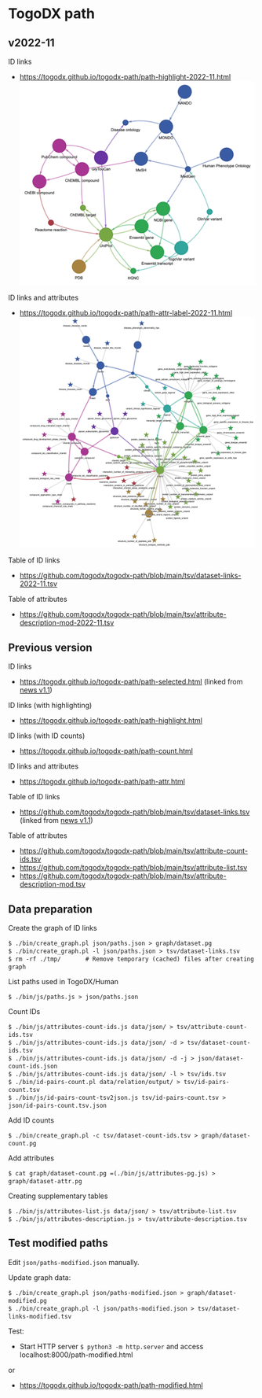 # TogoDX path

## v2022-11

ID links
* https://togodx.github.io/togodx-path/path-highlight-2022-11.html
![images/path-highlight-2022-11.png](https://raw.githubusercontent.com/togodx/togodx-path/main/images/path-highlight-2022-11.png)

ID links and  attributes
* https://togodx.github.io/togodx-path/path-attr-label-2022-11.html
![images/path-attr-label-2022-11.png](https://raw.githubusercontent.com/togodx/togodx-path/main/images/path-attr-label-2022-11.png)

Table of ID links
* https://github.com/togodx/togodx-path/blob/main/tsv/dataset-links-2022-11.tsv

Table of attributes
* https://github.com/togodx/togodx-path/blob/main/tsv/attribute-description-mod-2022-11.tsv

## Previous version

ID links
* https://togodx.github.io/togodx-path/path-selected.html (linked from [news v1.1](https://dbcls.rois.ac.jp/ja/2022/06/20/post1.html))

ID links (with highlighting)
* https://togodx.github.io/togodx-path/path-highlight.html

ID links (with ID counts)
* https://togodx.github.io/togodx-path/path-count.html

ID links and  attributes
* https://togodx.github.io/togodx-path/path-attr.html

Table of ID links
* https://github.com/togodx/togodx-path/blob/main/tsv/dataset-links.tsv (linked from [news v1.1](https://dbcls.rois.ac.jp/ja/2022/06/20/post1.html))

Table of attributes
* https://github.com/togodx/togodx-path/blob/main/tsv/attribute-count-ids.tsv
* https://github.com/togodx/togodx-path/blob/main/tsv/attribute-list.tsv
* https://github.com/togodx/togodx-path/blob/main/tsv/attribute-description-mod.tsv

## Data preparation

Create the graph of ID links
```
$ ./bin/create_graph.pl json/paths.json > graph/dataset.pg
$ ./bin/create_graph.pl -l json/paths.json > tsv/dataset-links.tsv
$ rm -rf ./tmp/       # Remove temporary (cached) files after creating graph
```

List paths used in TogoDX/Human
```
$ ./bin/js/paths.js > json/paths.json
```

Count IDs
```
$ ./bin/js/attributes-count-ids.js data/json/ > tsv/attribute-count-ids.tsv
$ ./bin/js/attributes-count-ids.js data/json/ -d > tsv/dataset-count-ids.tsv
$ ./bin/js/attributes-count-ids.js data/json/ -d -j > json/dataset-count-ids.json
$ ./bin/js/attributes-count-ids.js data/json/ -l > tsv/ids.tsv
$ ./bin/id-pairs-count.pl data/relation/output/ > tsv/id-pairs-count.tsv
$ ./bin/js/id-pairs-count-tsv2json.js tsv/id-pairs-count.tsv > json/id-pairs-count.tsv.json
```

Add ID counts
```
$ ./bin/create_graph.pl -c tsv/dataset-count-ids.tsv > graph/dataset-count.pg
```

Add attributes
```
$ cat graph/dataset-count.pg =(./bin/js/attributes-pg.js) > graph/dataset-attr.pg
```

Creating supplementary tables
```
$ ./bin/js/attributes-list.js data/json/ > tsv/attribute-list.tsv
$ ./bin/js/attributes-description.js > tsv/attribute-description.tsv
```

## Test modified paths


Edit `json/paths-modified.json` manually.

Update graph data:
```
$ ./bin/create_graph.pl json/paths-modified.json > graph/dataset-modified.pg
$ ./bin/create_graph.pl -l json/paths-modified.json > tsv/dataset-links-modified.tsv
```

Test:
* Start HTTP server `$ python3 -m http.server` and access localhost:8000/path-modified.html

or
* https://togodx.github.io/togodx-path/path-modified.html
